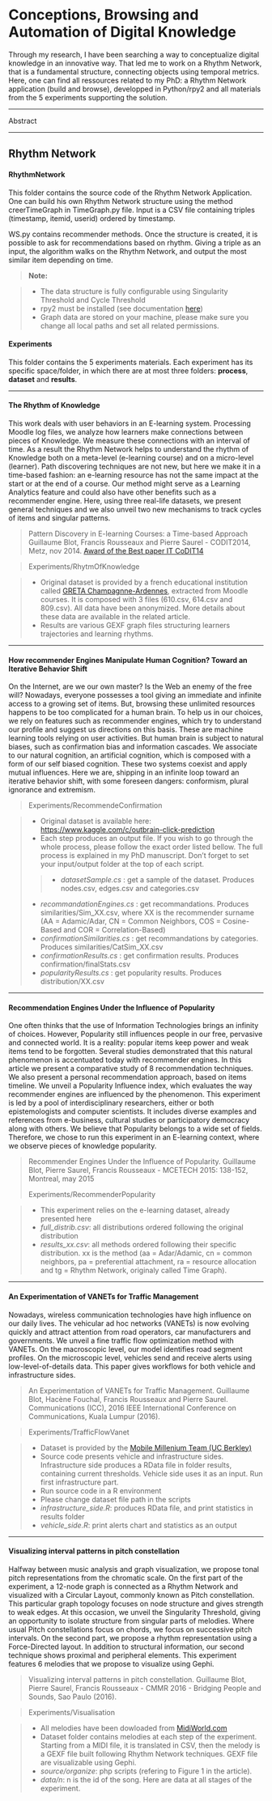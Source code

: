 Conceptions, Browsing and Automation of Digital Knowledge 
===================

Through my research, I have been searching a way to conceptualize digital knowledge in an innovative way.  That led me to work on a Rhythm Network, that is a fundamental structure, connecting objects using temporal metrics. Here, one can find all ressources related to my PhD: a Rhythm Network application (build and browse), developped in Python/rpy2 and all materials from the 5 experiments supporting the solution.  

----------

Abstract 

----------


Rhythm Network
-------------

#### <i class="icon-folder-open"></i>RhythmNetwork 
This folder contains the source code of the Rhythm Network Application. One can build his own Rhythm Network structure using the method creerTimeGraph in TimeGraph.py file. Input is a CSV file containing triples (timestamp, itemid, userid) ordered by timestamp.

WS.py contains recommender methods. Once the structure is created, it is possible to ask for recommendations based on rhythm. Giving a triple as an input, the algorithm walks on the Rhythm Network, and output the most similar item depending on time. 

> **Note:**

> - The data structure is fully configurable using Singularity Threshold and Cycle Threshold
> - rpy2 must be installed (see documentation [here](https://rpy2.bitbucket.io/))
> - Graph data are stored on your machine, please make sure you change all local paths and set all related permissions.

#### <i class="icon-folder-open"></i> Experiments
This folder contains the 5 experiments materials. Each experiment has its specific space/folder, in which there are at most three folders: <i class="icon-folder"></i> **process**, <i class="icon-folder"></i> **dataset** and <i class="icon-folder"></i> **results**.

----------
#### <i class="icon-star"></i> The Rhythm of Knowledge

This work deals with user behaviors in an E-learning system. Processing Moodle log files, we analyze how learners make connections between pieces of Knowledge. We measure these connections with an interval of time. As a result the Rhythm Network helps to understand the rhythm of Knowledge both on a meta-level (e-learning course) and on a micro-level (learner). Path discovering techniques are not new, but here we make it in a time-based fashion: an e-learning resource has not the same impact at the start or at the end of a course. Our method might serve as a Learning Analytics feature and could also have other benefits such as a recommender engine. Here, using three real-life datasets, we present general techniques and we also unveil two new mechanisms to track cycles of items and singular patterns.

>Pattern Discovery in E-learning Courses: a Time-based Approach Guillaume Blot, Francis Rousseaux and Pierre Saurel - CODIT2014, Metz, nov 2014.
><i class="icon-award"></i> [Award of the Best paper IT CoDIT14](http://codit2014.event.univ-lorraine.fr/)

> <i class="icon-folder-open"></i> Experiments/RhytmOfKnowledge

> - Original dataset is provided by a french educational institution called [GRETA Champagnne-Ardennes](http://moodgreta.eu/Site_GIP_FC), extracted from Moodle courses. It is composed with 3 files (610.csv, 614.csv and 809.csv). All data have been anonymized. More details about these data are available in the related article.
> - Results are various GEXF graph files structuring learners trajectories and learning rhythms. 

----------
#### <i class="icon-star"></i> How recommender Engines Manipulate Human Cognition? Toward an Iterative Behavior Shift

On the Internet, are we our own master? Is the Web an enemy of the free will? Nowadays, everyone possesses a tool giving an immediate and infinite access to a growing set of items. But, browsing these unlimited resources happens to be too complicated for a human brain. To help us in our choices, we rely on features such as recommender engines, which try to understand our profile and suggest us directions on this basis. These are machine learning tools relying on user activities. But human brain is subject to natural biases, such as confirmation bias and information cascades. We associate to our natural cognition, an artificial cognition, which is composed with a form of our self biased cognition. These two systems coexist and apply mutual influences. Here we are, shipping in an infinite loop toward an iterative behavior shift, with some foreseen dangers: conformism, plural ignorance and extremism.

> <i class="icon-folder-open"></i> Experiments/RecommendeConfirmation

> - Original dataset is available here: https://www.kaggle.com/c/outbrain-click-prediction
> - Each step produces an output file. If you wish to go through the whole process, please follow the exact order listed bellow. The full process is explained in my PhD manuscript. Don’t forget to set your input/output folder at the top of each script.
>> - <i class="icon-file"> datasetSample.cs </i>: get a sample of the dataset. Produces nodes.csv, edges.csv and categories.csv
> - <i class="icon-file"> recommandationEngines.cs </i>: get recommandations. Produces similarities/Sim_XX.csv, where XX is the recommender surname (AA = Adamic/Adar, CN = Common Neighbors, COS = Cosine-Based and COR = Correlation-Based)
> - <i class="icon-file"> confirmationSimilarities.cs </i>: get recommandations by categories. Produces similarities/CatSim_XX.csv 
> - <i class="icon-file"> confirmationResults.cs </i>: get confirmation results. Produces confirmation/finalStats.csv
> - <i class="icon-file"> popularityResults.cs </i>: get popularity results. Produces distribution/XX.csv

----------
#### <i class="icon-star"></i> Recommendation Engines Under the Influence of Popularity

One often thinks that the use of Information Technologies brings an infinity of choices. However, Popularity still influences people in our free, pervasive and connected world. It is a reality: popular items keep power and weak items tend to be forgotten. Several studies demonstrated that this natural phenomenon is accentuated today with recommender engines. In this article we present a comparative study of 8 recommendation techniques. We also present a personal recommendation approach, based on items timeline. We unveil a Popularity Influence index, which evaluates the way recommender engines are influenced by the phenomenon. This experiment is led by a pool of interdisciplinary researchers, either or both epistemologists and computer scientists. It includes diverse examples and references from e-business, cultural studies or participatory democracy along with others. We believe that Popularity belongs to a wide set of fields. Therefore, we chose to run this experiment in an E-learning context, where we observe pieces of knowledge popularity. 

> Recommender Engines Under the Influence of Popularity. Guillaume Blot, Pierre Saurel, Francis Rousseaux - MCETECH 2015: 138-152, Montreal, may 2015
> 
> <i class="icon-folder-open"></i> Experiments/RecommenderPopularity

> - This experiment relies on the e-learning dataset, already presented here 
> - <i class="icon-file"> full_distrib.csv</i>: all distributions ordered following the original distribution
> - <i class="icon-file"> results_xx.csv</i>: all methods ordered following their specific distribution. xx is the method (aa = Adar/Adamic, cn = common neighbors, pa = preferential attachment, ra = resource allocation and tg = Rhythm Network, originaly called Time Graph). 

----------
#### <i class="icon-star"></i> An Experimentation of VANETs for Traffic Management

Nowadays, wireless communication technologies have high influence on our daily lives. The vehicular ad hoc networks (VANETs) is now evolving quickly and attract attention from road operators, car manufacturers and governments. We unveil a fine traffic flow optimization method with VANETs. On the macroscopic level, our model identifies road segment profiles. On the microscopic level, vehicles send and receive alerts using low-level-of-details data. This paper gives workflows for both vehicle and infrastructure sides.


> An Experimentation of VANETs for Traffic Management. Guillaume Blot, Hacène Fouchal, Francis Rousseaux and Pierre Saurel. Communications (ICC), 2016 IEEE International Conference on Communications, Kuala Lumpur (2016).

> <i class="icon-folder-open"></i> Experiments/TrafficFlowVanet

> - Dataset is provided by the [Mobile Millenium Team (UC Berkley)](http://traffic.berkeley.edu/project/downloads/mobilecenturydata)
> - Source code presents vehicle and infrastructure sides. Infrastructure side produces a RData file in folder results, containing current thresholds.  Vehicle side uses it as an input. Run first infrastructure part.
> - Run source code in a R environment
> - Please change dataset file path in the scripts
> - <i class="icon-file">infrastructure_side.R</i>: produces RData file, and print statistics in results folder
> - <i class="icon-file">vehicle_side.R</i>:  print alerts chart and statistics as an output

----------
#### <i class="icon-star"></i> Visualizing interval patterns in pitch constellation

Halfway between music analysis and graph visualization, we propose tonal pitch representations from the chromatic scale. On the first part of the experiment, a 12-node graph is connected as a Rhythm Network and visualized with a Circular Layout, commonly known as Pitch constellation. This particular graph topology focuses on node structure and gives strength to weak edges. At this occasion, we unveil the Singularity Threshold, giving an opportunity to isolate structure from singular parts of melodies. Where usual Pitch constellations focus on chords, we focus on successive pitch intervals. On the second part, we propose a rhythm representation using a Force-Directed layout. In addition to structural information, our second technique shows proximal and peripheral elements. This experiment features 6 melodies that we propose to visualize using Gephi.



> Visualizing interval patterns in pitch constellation. Guillaume Blot, Pierre Saurel, Francis Rousseaux - CMMR 2016 - Bridging People and Sounds, Sao Paulo (2016).

> <i class="icon-folder-open"></i> Experiments/Visualisation

> - All melodies have been dowloaded from [MidiWorld.com](http://www.midiworld.com/files/)
> - Dataset folder contains melodies at each step of the experiment. Starting from a MIDI file, it is translated in CSV, then the melody is a GEXF file built following Rhythm Network techniques. GEXF file are visualizable using Gephi.
> - <i class="icon-folder">source/organize</i>: php scripts (refering to Figure 1 in the article).
> - <i class="icon-folder">data/n</i>: n is the id of the song. Here are data at all stages of the experiment.
	
